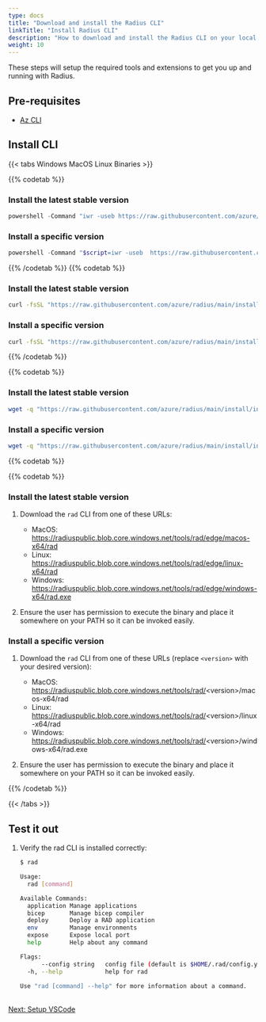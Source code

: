 ```yaml
---
type: docs
title: "Download and install the Radius CLI"
linkTitle: "Install Radius CLI"
description: "How to download and install the Radius CLI on your local machine"
weight: 10
---
```


These steps will setup the required tools and extensions to get you up and running with Radius.

## Pre-requisites

- [Az CLI](https://docs.microsoft.com/en-us/cli/azure/install-azure-cli)

## Install CLI

{{< tabs Windows MacOS Linux Binaries >}}

{{% codetab %}}

### Install the latest stable version

```powershell
powershell -Command "iwr -useb https://raw.githubusercontent.com/azure/radius/main/install/install.ps1 | iex"
```

### Install a specific version

```powershell
powershell -Command "$script=iwr -useb  https://raw.githubusercontent.com/azure/radius/main/install/install.ps1; $block=[ScriptBlock]::Create($script); invoke-command -ScriptBlock $block -ArgumentList <Version>"
```

{{% /codetab %}}
{{% codetab %}}

### Install the latest stable version

```bash
curl -fsSL "https://raw.githubusercontent.com/azure/radius/main/install/install.sh" | /bin/bash
```

### Install a specific version

```bash
curl -fsSL "https://raw.githubusercontent.com/azure/radius/main/install/install.sh" | /bin/bash -s <Version>
```

{{% /codetab %}}

{{% codetab %}}

### Install the latest stable version

```bash
wget -q "https://raw.githubusercontent.com/azure/radius/main/install/install.sh" | /bin/bash
```

### Install a specific version

```bash
wget -q "https://raw.githubusercontent.com/azure/radius/main/install/install.sh" | /bin/bash -s <Version>
```

{{% codetab %}}

{{% codetab %}}

### Install the latest stable version

1. Download the `rad` CLI from one of these URLs:

   - MacOS: https://radiuspublic.blob.core.windows.net/tools/rad/edge/macos-x64/rad
   - Linux: https://radiuspublic.blob.core.windows.net/tools/rad/edge/linux-x64/rad
   - Windows: https://radiuspublic.blob.core.windows.net/tools/rad/edge/windows-x64/rad.exe

1. Ensure the user has permission to execute the binary and place it somewhere on your PATH so it can be invoked easily.

### Install a specific version

1. Download the `rad` CLI from one of these URLs (replace `<version>` with your desired version):

   - MacOS: https://radiuspublic.blob.core.windows.net/tools/rad/<version\>/macos-x64/rad
   - Linux: https://radiuspublic.blob.core.windows.net/tools/rad/<version\>/linux-x64/rad
   - Windows: https://radiuspublic.blob.core.windows.net/tools/rad/<version\>/windows-x64/rad.exe

2. Ensure the user has permission to execute the binary and place it somewhere on your PATH so it can be invoked easily.

{{% /codetab %}}

{{< /tabs >}}

## Test it out

1. Verify the rad CLI is installed correctly:

   ```bash
   $ rad
   
   Usage:
     rad [command]
   
   Available Commands:
     application Manage applications
     bicep       Manage bicep compiler
     deploy      Deploy a RAD application
     env         Manage environments
     expose      Expose local port
     help        Help about any command
   
   Flags:
         --config string   config file (default is $HOME/.rad/config.yaml)
     -h, --help            help for rad
   
   Use "rad [command] --help" for more information about a command.
   ```

<br /><a class="btn btn-primary" href="{{< ref setup-vscode.md >}}" role="button">Next: Setup VSCode</a>
